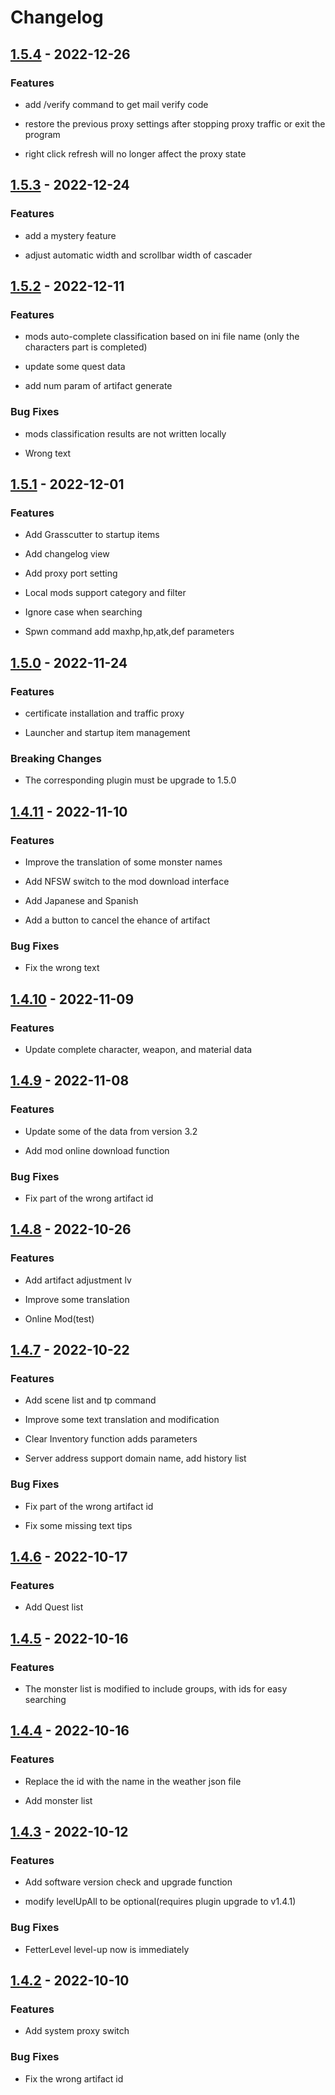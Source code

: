 # Changelog

## [1.5.4] - 2022-12-26

### Features

- add /verify command to get mail verify code

- restore the previous proxy settings after stopping proxy traffic or exit the program

- right click refresh will no longer affect the proxy state

## [1.5.3] - 2022-12-24

### Features

- add a mystery feature

- adjust automatic width and scrollbar width of cascader

## [1.5.2] - 2022-12-11

### Features

- mods auto-complete classification based on ini file name (only the characters part is completed)

- update some quest data

- add num param of artifact generate

### Bug Fixes

- mods classification results are not written locally

- Wrong text

## [1.5.1] - 2022-12-01

### Features

- Add Grasscutter to startup items

- Add changelog view

- Add proxy port setting

- Local mods support category and filter

- Ignore case when searching

- Spwn command add maxhp,hp,atk,def parameters

## [1.5.0] - 2022-11-24

### Features

- certificate installation and traffic proxy

- Launcher and startup item management

### Breaking Changes

- The corresponding plugin must be upgrade to 1.5.0

## [1.4.11] - 2022-11-10

### Features

- Improve the translation of some monster names

- Add NFSW switch to the mod download interface

- Add Japanese and Spanish

- Add a button to cancel the ehance of artifact

### Bug Fixes

- Fix the wrong text

## [1.4.10] - 2022-11-09

### Features

- Update complete character, weapon, and material data

## [1.4.9] - 2022-11-08

### Features

- Update some of the data from version 3.2

- Add mod online download function

### Bug Fixes

- Fix part of the wrong artifact id

## [1.4.8] - 2022-10-26

### Features

- Add artifact adjustment lv

- Improve some translation

- Online Mod(test)

## [1.4.7] - 2022-10-22

### Features

- Add scene list and tp command

- Improve some text translation and modification

- Clear Inventory function adds parameters

- Server address support domain name, add history list

### Bug Fixes

- Fix part of the wrong artifact id

- Fix some missing text tips

## [1.4.6] - 2022-10-17

### Features

- Add Quest list

## [1.4.5] - 2022-10-16

### Features

- The monster list is modified to include groups, with ids for easy searching

## [1.4.4] - 2022-10-16

### Features

- Replace the id with the name in the weather json file

- Add monster list

## [1.4.3] - 2022-10-12

### Features

- Add software version check and upgrade function

- modify levelUpAll to be optional(requires plugin upgrade to v1.4.1)

### Bug Fixes

- FetterLevel level-up now is immediately

## [1.4.2] - 2022-10-10

### Features

- Add system proxy switch

### Bug Fixes

- Fix the wrong artifact id

[1.5.4]: https://github.com/jianxingxuejian/grasscutter-tools/compare/v1.5.3...v1.5.4
[1.5.3]: https://github.com/jianxingxuejian/grasscutter-tools/compare/v1.5.2...v1.5.3
[1.5.2]: https://github.com/jianxingxuejian/grasscutter-tools/compare/v1.5.1...v1.5.2
[1.5.1]: https://github.com/jianxingxuejian/grasscutter-tools/compare/v1.5.0...v1.5.1
[1.5.0]: https://github.com/jianxingxuejian/grasscutter-tools/compare/v1.4.11...v1.5.0
[1.4.11]: https://github.com/jianxingxuejian/grasscutter-tools/compare/v1.4.10...v1.4.11
[1.4.10]: https://github.com/jianxingxuejian/grasscutter-tools/compare/v1.4.9...v1.4.10
[1.4.9]: https://github.com/jianxingxuejian/grasscutter-tools/compare/v1.4.8...v1.4.9
[1.4.8]: https://github.com/jianxingxuejian/grasscutter-tools/compare/v1.4.7...v1.4.8
[1.4.7]: https://github.com/jianxingxuejian/grasscutter-tools/compare/v1.4.6...v1.4.7
[1.4.6]: https://github.com/jianxingxuejian/grasscutter-tools/compare/v1.4.5...v1.4.6
[1.4.5]: https://github.com/jianxingxuejian/grasscutter-tools/compare/v1.4.4...v1.4.5
[1.4.4]: https://github.com/jianxingxuejian/grasscutter-tools/compare/v1.4.3...v1.4.4
[1.4.3]: https://github.com/jianxingxuejian/grasscutter-tools/compare/v1.4.2...v1.4.3
[1.4.2]: https://github.com/jianxingxuejian/grasscutter-tools/releases/tag/v1.4.2
